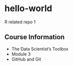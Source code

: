 # hello-world
R related repo 1
## Course Information
+ The Data Scientist’s Toolbox
+ Module 3
+ GitHub and Git

